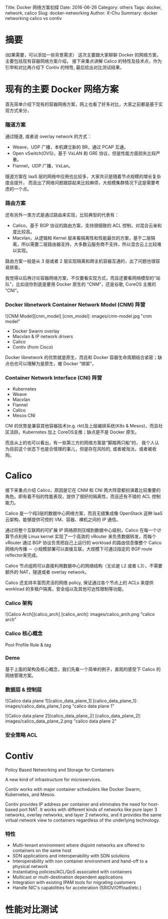 Title: Docker 网络方案初探 
Date: 2016-06-26
Category: others
Tags: docker, network, calico
Slug: docker-networking
Author: X-Chu
Summary: docker networking calico vs contiv


# 摘要

(如果需要，可以添加一些背景需求）
这次主要跟大家聊聊 Docker 的网络方案，主要包括现有容器网络方案介绍，
接下来重点讲解 Calico 的特性及技术点，作为引申和对比再介绍下 Contiv 的特性,
最后给出对比测试结果。

# 现有的主要 Docker 网络方案

首先简单介绍下现有的容器网络方案，网上也看了好多对比，大家之前都是基于实现方式来分，

### 隧道方案

通过隧道, 或者说 overlay network 的方式：

- Weave，UDP 广播，本机建立新的 BR，通过 PCAP 互通。
- Open vSwitch(OVS)，基于 VxLAN 和 GRE 协议，但是性能方面损失比较严重。
- Flannel，UDP 广播，VxLan。

隧道方案在 IaaS 层的网络中应用也比较多，大家共识是随着节点规模的增长复杂度会提升，
而且出了网络问题跟踪起来比较麻烦，大规模集群情况下这是需要考虑的一个点。

### 路由方案

还有另外一类方式是通过路由来实现，比较典型的代表有：

- Calico，基于 BGP 协议的路由方案，支持很细致的 ACL 控制，对混合云亲和度比较高。
- Macvlan，从逻辑和 Kernel 层来看隔离性和性能最优的方案，基于二层隔离，所以需要二层路由器支持，大多数云服务商不支持，所以混合云上比较难以实现。

路由方案一般是从 3 层或者 2 层实现隔离和跨主机容器互通的，出了问题也很容易排查。

我觉得以后再讨论容器网络方案，不仅要看实现方式，而且还要看网络模型的“站队”，比如说你到底是要用 Docker 原生的 “CNM”，还是谷歌, CoreOS 主推的 “CNI”。

### Docker libnetwork Container Network Model (CNM) 阵营

![CNM Model][cnm_model]
[cnm_model]: images/cnm-model.jpg "cnm model"

- Docker Swarm overlay
- Macvlan & IP network drivers
- Calico 
- Contiv (from Cisco)

Docker libnetwork 的优势就是原生，而且和 Docker 容器生命周期结合紧密；缺点也也可以理解为是原生，被 Docker “绑架”。

### Container Network Interface (CNI) 阵营

- Kubernetes
- Weave
- Macvlan
- Flannel
- Calico
- Mesos CNI

CNI 的优势是兼容其他容器技术(e.g. rkt)及上层编排系统(K8s & Mesos)，而且社区活跃，Kubernetes 加上 CoreOS主推；缺点是不是 Docker 原生。

而且从上的也可以看出，有一些第三方的网络方案是“脚踏两只船”的，
我个人认为目前这个状态下也是合情理的事儿，但是存在风险的, 或者被淘汰，或者被收购。


# Calico

接下来重点介绍 Calico，原因是它在 CNM 和 CNI 两大阵营都扮演着比较重要的角色。即有着不俗的性能表现，提供了很好的隔离性，而且还有不错的 ACL 控制能力。

Calico 是一个纯3层的数据中心网络方案，而且无缝集成像 OpenStack 这种 IaaS 云架构，能够提供可控的 VM、容器、裸机之间的 IP 通信。

通过将整个互联网的可扩展 IP 网络原则压缩到数据中心级别，Calico 在每一个计算节点利用 Linux kernel 实现了一个高效的 vRouter 来负责数据转发，而每个 vRouter 通过 BGP 协议负责把自己上运行的 workload 的路由信息像整个 Calico 网络内传播 － 小规模部署可以直接互联，大规模下可通过指定的 BGP route reflector来完成。

Calico 节点组网可以直接利用数据中心的网络结构（无论是 L2 或者 L3），不需要额外的 NAT，隧道或者 overlay network。

Calico 还支持丰富而灵活的网络 policy, 保证通过各个节点上的 ACLs 来提供 workload 的多租户隔离，安全组以及其他可达性限制等功能。

### Calico 架构

![Calico Arch][calico_arch]
[calico_arch]: images/calico_arch.png "calico arch"

### Calico 核心概念

Pool
Profile
Rule & tag

### Demo

基于上面的架构及核心概念，我们先看一个简单的例子，直观的感受下 Calico 的网络管理方案。

### 数据层 & 控制层

![Calico data plane 1][calico_data_plane_1]
[calico_data_plane_1]: images/calico_data_plane_1.png "calico data plane 1"

![Calico data plane 2][calico_data_plane_2]
[calico_data_plane_2]: images/calico_data_plane_2.png "calico data plane 2"

### 安全策略 ACL


# Contiv

Policy Based Networking and Storage for Containers

A new kind of infrastructure for microservices.

Contiv works with major container schedulers like Docker Swarm, Kubernetes, and Mesos.

Contiv provides IP address per container and eliminates the need for host-based port NAT. It works with different kinds of networks like pure layer 3 networks, overlay networks, and layer 2 networks, and it provides the same virtual network view to containers regardless of the underlying technology.

### 特性

- Multi-tenant environment where disjoint networks are offered to containers on the same host
- SDN applications and interoperability with SDN solutions
- Interoperability with non container environment and hand-off to a physical network
- Instantiating policies/ACL/QoS associated with containers
- Multicast or multi-destination dependent applications
- Integration with existing IPAM tools for migrating customers
- Handle NIC's capabilities for acceleration (SRIOV/Offload/etc.)

# 性能对比测试


